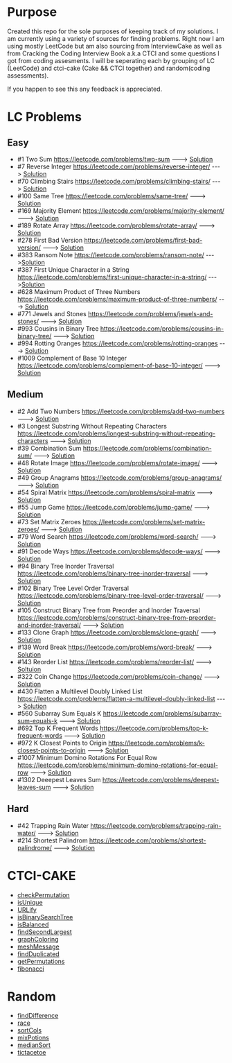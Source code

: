 # Purpose

Created this repo for the sole purposes of keeping track of my solutions. I am currently using a variety of sources for finding problems. Right now I am using mostly LeetCode but am also sourcing from InterviewCake as well as from Cracking the Coding Interview Book a.k.a CTCI and some questions I got from coding assesments. I will be seperating each by grouping of LC (LeetCode) and ctci-cake (Cake && CTCI together) and random(coding assessments).

If you happen to see this any feedback is appreciated.

# LC Problems

## Easy

- #1 Two Sum https://leetcode.com/problems/two-sum ---> [Solution](LeetCode/easy/twosum.js)
- #7 Reverse Integer https://leetcode.com/problems/reverse-integer/ ---> [Solution](LeetCode/easy/reverseNumber.js)
- #70 Climbing Stairs https://leetcode.com/problems/climbing-stairs/ ---> [Solution](LeetCode/easy/climbingStairs.js)
- #100 Same Tree https://leetcode.com/problems/same-tree/ ---> [Solution](LeetCode/easy/sameTree.js)
- #169 Majority Element https://leetcode.com/problems/majority-element/ ---> [Solution](LeetCode/easy/majorityElement.js)
- #189 Rotate Array https://leetcode.com/problems/rotate-array/ ---> [Solution](LeetCode/easy/rotatearray.js)
- #278 First Bad Version https://leetcode.com/problems/first-bad-version/ ---> [Solution](LeetCode/easy/isBadVersion.js)
- #383 Ransom Note https://leetcode.com/problems/ransom-note/ --->[Solution](LeetCode/easy/ransomNote.js)
- #387 First Unique Character in a String https://leetcode.com/problems/first-unique-character-in-a-string/ --->[Solution](LeetCode/easy/firstUniqueChar.js)
- #628 Maximum Product of Three Numbers https://leetcode.com/problems/maximum-product-of-three-numbers/ ---> [Solution](LeetCode/easy/maxproductthreenums.js)
- #771 Jewels and Stones https://leetcode.com/problems/jewels-and-stones/ ---> [Solution](LeetCode/easy/jewelsAndStones.js)
- #993 Cousins in Binary Tree https://leetcode.com/problems/cousins-in-binary-tree/ ---> [Solution](LeetCode/easy.binaryCousin.js)
- #994 Rotting Oranges https://leetcode.com/problems/rotting-oranges ---> [Solution](LeetCode/easy/rottingoranges.js)
- #1009 Complement of Base 10 Integer https://leetcode.com/problems/complement-of-base-10-integer/ ---> [Solution](LeetCode/easy/numberComplement.js)

## Medium

- #2 Add Two Numbers https://leetcode.com/problems/add-two-numbers ---> [Solution](LeetCode/medium/addTwoNumbers.js)
- #3 Longest Substring Without Repeating Characters https://leetcode.com/problems/longest-substring-without-repeating-characters ---> [Solution](LeetCode/medium/longestNonRepeatingSubstring.js)
- #39 Combination Sum https://leetcode.com/problems/combination-sum/ ---> [Solution](LeetCode/medium/combinationSum.js)
- #48 Rotate Image https://leetcode.com/problems/rotate-image/ ---> [Solution](LeetCode/medium/rotateImage.js)
- #49 Group Anagrams https://leetcode.com/problems/group-anagrams/ ---> [Solution](LeetCode/medium/groupAnagrams.js)
- #54 Spiral Matrix https://leetcode.com/problems/spiral-matrix ---> [Solution](LeetCode/medium/spiralMatrix.js)
- #55 Jump Game https://leetcode.com/problems/jump-game/ ---> [Solution](LeetCode/medium/jumpGame.js)
- #73 Set Matrix Zeroes https://leetcode.com/problems/set-matrix-zeroes/ ---> [Solution](LeetCode/medium/setMatrixZeroes.js)
- #79 Word Search https://leetcode.com/problems/word-search/ ---> [Solution](LeetCode/medium/wordSearch.js)
- #91 Decode Ways https://leetcode.com/problems/decode-ways/ ---> [Solution](LeetCode/medium/decodeWays.js)
- #94 Binary Tree Inorder Traversal https://leetcode.com/problems/binary-tree-inorder-traversal ---> [Solution](LeetCode/medium/inorderTraversal.js)
- #102 Binary Tree Level Order Traversal https://leetcode.com/problems/binary-tree-level-order-traversal/ ---> [Solution](LeetCode/medium/treeLevelTraversal.js)
- #105 Construct Binary Tree from Preorder and Inorder Traversal https://leetcode.com/problems/construct-binary-tree-from-preorder-and-inorder-traversal/ ---> [Solution](LeetCode/medium/constructTree.js)
- #133 Clone Graph https://leetcode.com/problems/clone-graph/ ---> [Solution](LeetCode/medium/cloneGraph.js)
- #139 Word Break https://leetcode.com/problems/word-break/ ---> [Solution](LeetCode/medium/wordBreak.js)
- #143 Reorder List https://leetcode.com/problems/reorder-list/ ---> [Soltuion](LeetCode/medium/reorderList.js)
- #322 Coin Change https://leetcode.com/problems/coin-change/ ---> [Solution](LeetCode/medium/coinChange.js)
- #430 Flatten a Multilevel Doubly Linked List https://leetcode.com/problems/flatten-a-multilevel-doubly-linked-list ---> [Solution](LeetCode/medium/flattendoublylinkedlist.js)
- #560 Subarray Sum Equals K https://leetcode.com/problems/subarray-sum-equals-k ---> [Solution](LeetCode/medium/subarraysumsequalk.js)
- #692 Top K Frequent Words https://leetcode.com/problems/top-k-frequent-words ---> [Solution](LeetCode/medium/kfrequentwords.js)
- #972 K Closest Points to Origin https://leetcode.com/problems/k-closest-points-to-origin ---> [Solution](LeetCode/medium/kPointsClosestToOrigin.js)
- #1007 Minimum Domino Rotations For Equal Row https://leetcode.com/problems/minimum-domino-rotations-for-equal-row ---> [Solution](LeetCode/medium/dominoRotations.js)
- #1302 Deeepest Leaves Sum https://leetcode.com/problems/deepest-leaves-sum ---> [Solution](LeetCode/medium/deepestLeavessum.js)

## Hard

- #42 Trapping Rain Water https://leetcode.com/problems/trapping-rain-water/ ---> [Solution](LeetCode/hard/trappingRainWater.js)
- #214 Shortest Palindrom https://leetcode.com/problems/shortest-palindrome/ ---> [Solution](LeetCode/hard/shortestPalindrome.js)

# CTCI-CAKE

- [checkPermutation](ctci-cake/checkPermutation.js)
- [isUnique](ctci-cake/isUnique.js)
- [URLify](ctci-cake/URLify.js)
- [isBinarySearchTree](ctci-cake/validTree.js)
- [isBalanced](ctci-cake/isBalanced.js)
- [findSecondLargest](ctci-cake/findSecondLargestTree.js)
- [graphColoring](ctci-cake/graphColoring.js)
- [meshMessage](ctci-cake/meshMessage.js)
- [findDuplicated](ctci-cake/findDuplicate.js)
- [getPermutations](ctci-cake/getPermutations.js)
- [fibonacci](ctci-cake/fibonacci.js)

# Random

- [findDifference](random/findTimeDiff.js)
- [race](random/race.js)
- [sortCols](random/sortcols.js)
- [mixPotions](random/mixPotions.js)
- [medianSort](random/medianSort.js)
- [tictacetoe](random/tictactoe.js)
